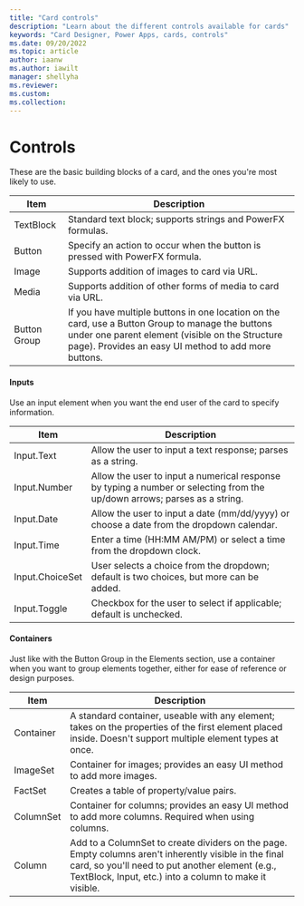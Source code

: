 ```yaml
---
title: "Card controls"
description: "Learn about the different controls available for cards"
keywords: "Card Designer, Power Apps, cards, controls"
ms.date: 09/20/2022
ms.topic: article
author: iaanw
ms.author: iawilt
manager: shellyha
ms.reviewer: 
ms.custom: 
ms.collection: 
---
```


# Controls

These are the basic building blocks of a card, and the ones you're most likely to use.

| **Item**     | **Description**                                                                                                                                                                                               |
|--------------|---------------------------------------------------------------------------------------------------------------------------------------------------------------------------------------------------------------|
| TextBlock    | Standard text block; supports strings and PowerFX formulas.                                                                                                                                                   |
| Button       | Specify an action to occur when the button is pressed with PowerFX formula.                                                                                                                                   |
| Image        | Supports addition of images to card via URL.                                                                                                                                                                  |
| Media        | Supports addition of other forms of media to card via URL.                                                                                                                                                    |
| Button Group | If you have multiple buttons in one location on the card, use a Button Group to manage the buttons under one parent element (visible on the Structure page). Provides an easy UI method to add more buttons.  |

#### Inputs

Use an input element when you want the end user of the card to specify information.

| **Item**        | **Description**                                                                                                           |
|-----------------|---------------------------------------------------------------------------------------------------------------------------|
| Input.Text      | Allow the user to input a text response; parses as a string.                                                              |
| Input.Number    | Allow the user to input a numerical response by typing a number or selecting from the up/down arrows; parses as a string. |
| Input.Date      | Allow the user to input a date (mm/dd/yyyy) or choose a date from the dropdown calendar.                                  |
| Input.Time      | Enter a time (HH:MM AM/PM) or select a time from the dropdown clock.                                                      |
| Input.ChoiceSet | User selects a choice from the dropdown; default is two choices, but more can be added.                                   |
| Input.Toggle    | Checkbox for the user to select if applicable; default is unchecked.                                                      |

#### Containers

Just like with the Button Group in the Elements section, use a container when you want to group elements together, either for ease of reference or design purposes.

| **Item**  | **Description**                                                                                                                                                                                                      |
|-----------|----------------------------------------------------------------------------------------------------------------------------------------------------------------------------------------------------------------------|
| Container | A standard container, useable with any element; takes on the properties of the first element placed inside. Doesn't support multiple element types at once.                                                          |
| ImageSet  | Container for images; provides an easy UI method to add more images.                                                                                                                                                 |
| FactSet   | Creates a table of property/value pairs.                                                                                                                                                                             |
| ColumnSet | Container for columns; provides an easy UI method to add more columns. Required when using columns.                                                                                                                  |
| Column    | Add to a ColumnSet to create dividers on the page. Empty columns aren't inherently visible in the final card, so you'll need to put another element (e.g., TextBlock, Input, etc.) into a column to make it visible. |
